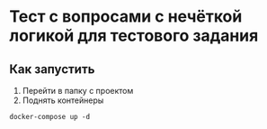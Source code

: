 # Тест с вопросами c нечёткой логикой для тестового задания

## Как запустить
1. Перейти в папку с проектом
2. Поднять контейнеры
```
docker-compose up -d
```


